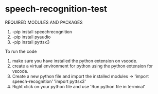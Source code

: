 # speech-recognition-test
REQUIRED MODULES AND PACKAGES
1. -pip install speechrecognition
2. -pip install pyaudio
3. -pip install pyttsx3

To run the code 
1. make sure you have installed the python extension on vscode.
2. create a virtual environment for python using the python extension for vscode.
3. Create a new python file and import the installed modules -> 'import speech-recognition' 'import pyttsx3'
4. Right click on your python file and use 'Run python file in terminal'
